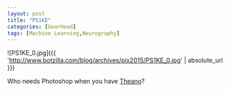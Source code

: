 ```yaml
---
layout: post
title: "PS1KE"
categories: [GearHead]
tags: [Machine Learning,Neurography]
---
```


![PS1KE_0.jpg]({{ 'http://www.botzilla.com/blog/archives/pix2015/PS1KE_0.jpg' | absolute_url }})

Who needs Photoshop when you have [Theano](https://github.com/Theano/Theano)?
